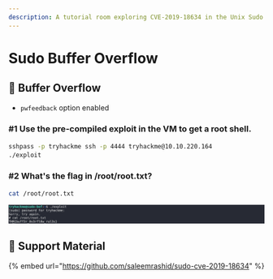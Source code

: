 ```yaml
---
description: A tutorial room exploring CVE-2019-18634 in the Unix Sudo Program
---
```


# Sudo Buffer Overflow

## :ocean: Buffer Overflow

* `pwfeedback` option enabled

### #1 **Use the pre-compiled exploit in the VM to get a root shell.**

```bash
sshpass -p tryhackme ssh -p 4444 tryhackme@10.10.220.164
./exploit
```

### #2 **What's the flag in /root/root.txt?**

```bash
cat /root/root.txt
```

![](<../../.gitbook/assets/Screenshot from 2020-08-24 10-02-13.png>)

## :link: Support Material

{% embed url="https://github.com/saleemrashid/sudo-cve-2019-18634" %}

